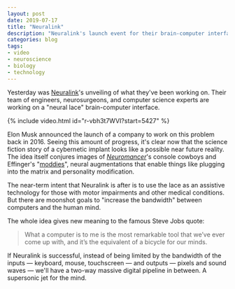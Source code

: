 ```yaml
---
layout: post
date: 2019-07-17
title: "Neuralink"
description: "Neuralink's launch event for their brain-computer interface device."
categories: blog
tags:
- video
- neuroscience
- biology
- technology
---
```


Yesterday was [Neuralink](https://www.neuralink.com/ "Neuralink")'s unveiling of what they've been working on. Their team of engineers, neurosurgeons, and computer science experts are working on a "neural lace" brain-computer interface.

{% include video.html id="r-vbh3t7WVI?start=5427" %}


Elon Musk announced the launch of a company to work on this problem back in 2016. Seeing this amount of progress, it's clear now that the science fiction story of a cybernetic implant looks like a possible near future reality. The idea itself conjures images of *[Neuromancer](https://en.wikipedia.org/wiki/Neuromancer "Neuromancer")*'s console cowboys and Effinger's "[moddies](https://en.wikipedia.org/wiki/When_Gravity_Fails "When Gravity Fails")", neural augmentations that enable things like plugging into the matrix and personality modification.

The near-term intent that Neuralink is after is to use the lace as an assistive technology for those with motor impairments and other medical conditions. But there are moonshot goals to "increase the bandwidth" between computers and the human mind.

The whole idea gives new meaning to the famous Steve Jobs quote:

> What a computer is to me is the most remarkable tool that we’ve ever come up with, and it’s the equivalent of a bicycle for our minds.

If Neuralink is successful, instead of being limited by the bandwidth of the inputs — keyboard, mouse, touchscreen — and outputs — pixels and sound waves — we'll have a two-way massive digital pipeline in between. A supersonic jet for the mind.
